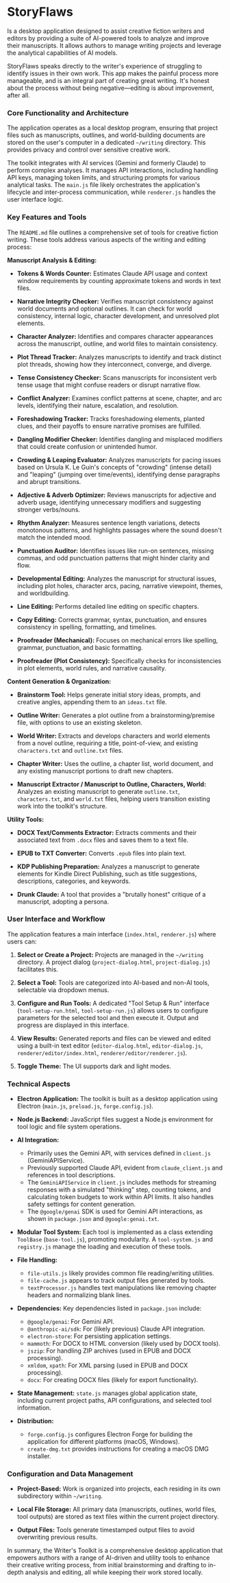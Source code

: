 # StoryFlaws

Is a desktop application designed to assist creative fiction writers and editors by providing a suite of AI-powered tools to analyze and improve their manuscripts. It allows authors to manage writing projects and leverage the analytical capabilities of AI models.

StoryFlaws speaks directly to the writer's experience of struggling to identify issues in their own work. 
This app makes the painful process more manageable, and is an integral part of creating great writing. 
It's honest about the process without being negative—editing is about improvement, after all.

### Core Functionality and Architecture

The application operates as a local desktop program, ensuring that project files such as manuscripts, outlines, and world-building documents are stored on the user's computer in a dedicated `~/writing` directory. This provides privacy and control over sensitive creative work.

The toolkit integrates with AI services (Gemini and formerly Claude) to perform complex analyses. It manages API interactions, including handling API keys, managing token limits, and structuring prompts for various analytical tasks. The `main.js` file likely orchestrates the application's lifecycle and inter-process communication, while `renderer.js` handles the user interface logic.

### Key Features and Tools

The `README.md` file outlines a comprehensive set of tools for creative fiction writing. These tools address various aspects of the writing and editing process:

**Manuscript Analysis & Editing:**

* **Tokens & Words Counter:** Estimates Claude API usage and context window requirements by counting approximate tokens and words in text files.

* **Narrative Integrity Checker:** Verifies manuscript consistency against world documents and optional outlines. It can check for world consistency, internal logic, character development, and unresolved plot elements.

* **Character Analyzer:** Identifies and compares character appearances across the manuscript, outline, and world files to maintain consistency.

* **Plot Thread Tracker:** Analyzes manuscripts to identify and track distinct plot threads, showing how they interconnect, converge, and diverge.

* **Tense Consistency Checker:** Scans manuscripts for inconsistent verb tense usage that might confuse readers or disrupt narrative flow.

* **Conflict Analyzer:** Examines conflict patterns at scene, chapter, and arc levels, identifying their nature, escalation, and resolution.

* **Foreshadowing Tracker:** Tracks foreshadowing elements, planted clues, and their payoffs to ensure narrative promises are fulfilled.

* **Dangling Modifier Checker:** Identifies dangling and misplaced modifiers that could create confusion or unintended humor.

* **Crowding & Leaping Evaluator:** Analyzes manuscripts for pacing issues based on Ursula K. Le Guin's concepts of "crowding" (intense detail) and "leaping" (jumping over time/events), identifying dense paragraphs and abrupt transitions.

* **Adjective & Adverb Optimizer:** Reviews manuscripts for adjective and adverb usage, identifying unnecessary modifiers and suggesting stronger verbs/nouns.

* **Rhythm Analyzer:** Measures sentence length variations, detects monotonous patterns, and highlights passages where the sound doesn't match the intended mood.

* **Punctuation Auditor:** Identifies issues like run-on sentences, missing commas, and odd punctuation patterns that might hinder clarity and flow.

* **Developmental Editing:** Analyzes the manuscript for structural issues, including plot holes, character arcs, pacing, narrative viewpoint, themes, and worldbuilding.

* **Line Editing:** Performs detailed line editing on specific chapters.

* **Copy Editing:** Corrects grammar, syntax, punctuation, and ensures consistency in spelling, formatting, and timelines.

* **Proofreader (Mechanical):** Focuses on mechanical errors like spelling, grammar, punctuation, and basic formatting.

* **Proofreader (Plot Consistency):** Specifically checks for inconsistencies in plot elements, world rules, and narrative causality.


**Content Generation & Organization:**

* **Brainstorm Tool:** Helps generate initial story ideas, prompts, and creative angles, appending them to an `ideas.txt` file.

* **Outline Writer:** Generates a plot outline from a brainstorming/premise file, with options to use an existing skeleton.

* **World Writer:** Extracts and develops characters and world elements from a novel outline, requiring a title, point-of-view, and existing `characters.txt` and `outline.txt` files.

* **Chapter Writer:** Uses the outline, a chapter list, world document, and any existing manuscript portions to draft new chapters.

* **Manuscript Extractor / Manuscript to Outline, Characters, World:** Analyzes an existing manuscript to generate `outline.txt`, `characters.txt`, and `world.txt` files, helping users transition existing work into the toolkit's structure.


**Utility Tools:**

* **DOCX Text/Comments Extractor:** Extracts comments and their associated text from `.docx` files and saves them to a text file.

* **EPUB to TXT Converter:** Converts `.epub` files into plain text.

* **KDP Publishing Preparation:** Analyzes a manuscript to generate elements for Kindle Direct Publishing, such as title suggestions, descriptions, categories, and keywords.

* **Drunk Claude:** A tool that provides a "brutally honest" critique of a manuscript, adopting a persona.


### User Interface and Workflow

The application features a main interface (`index.html`, `renderer.js`) where users can:

1.  **Select or Create a Project:** Projects are managed in the `~/writing` directory. A project dialog (`project-dialog.html`, `project-dialog.js`) facilitates this.

2.  **Select a Tool:** Tools are categorized into AI-based and non-AI tools, selectable via dropdown menus.

3.  **Configure and Run Tools:** A dedicated "Tool Setup & Run" interface (`tool-setup-run.html`, `tool-setup-run.js`) allows users to configure parameters for the selected tool and then execute it. Output and progress are displayed in this interface.

4.  **View Results:** Generated reports and files can be viewed and edited using a built-in text editor (`editor-dialog.html`, `editor-dialog.js`, `renderer/editor/index.html`, `renderer/editor/renderer.js`).

5.  **Toggle Theme:** The UI supports dark and light modes.


### Technical Aspects

* **Electron Application:** The toolkit is built as a desktop application using Electron (`main.js`, `preload.js`, `forge.config.js`).

* **Node.js Backend:** JavaScript files suggest a Node.js environment for tool logic and file system operations.

* **AI Integration:**
    * Primarily uses the Gemini API, with services defined in `client.js` (GeminiAPIService).
    * Previously supported Claude API, evident from `claude_client.js` and references in tool descriptions.
    * The `GeminiAPIService` in `client.js` includes methods for streaming responses with a simulated "thinking" step, counting tokens, and calculating token budgets to work within API limits. It also handles safety settings for content generation.
    * The `@google/genai` SDK is used for Gemini API interactions, as shown in `package.json` and `@google:genai.txt`.
* **Modular Tool System:** Each tool is implemented as a class extending `ToolBase` (`base-tool.js`), promoting modularity. A `tool-system.js` and `registry.js` manage the loading and execution of these tools.

* **File Handling:**
    * `file-utils.js` likely provides common file reading/writing utilities.
    * `file-cache.js` appears to track output files generated by tools.
    * `textProcessor.js` handles text manipulations like removing chapter headers and normalizing blank lines.

* **Dependencies:** Key dependencies listed in `package.json` include:
    * `@google/genai`: For Gemini API.
    * `@anthropic-ai/sdk`: For (likely previous) Claude API integration.
    * `electron-store`: For persisting application settings.
    * `mammoth`: For DOCX to HTML conversion (likely used by DOCX tools).
    * `jszip`: For handling ZIP archives (used in EPUB and DOCX processing).
    * `xmldom`, `xpath`: For XML parsing (used in EPUB and DOCX processing).
    * `docx`: For creating DOCX files (likely for export functionality).

* **State Management:** `state.js` manages global application state, including current project paths, API configurations, and selected tool information.
* **Distribution:**
    * `forge.config.js` configures Electron Forge for building the application for different platforms (macOS, Windows).
    * `create-dmg.txt` provides instructions for creating a macOS DMG installer.


### Configuration and Data Management

* **Project-Based:** Work is organized into projects, each residing in its own subdirectory within `~/writing`.

* **Local File Storage:** All primary data (manuscripts, outlines, world files, tool outputs) are stored as text files within the current project directory.

* **Output Files:** Tools generate timestamped output files to avoid overwriting previous results.

In summary, the Writer's Toolkit is a comprehensive desktop application that empowers authors with a range of AI-driven and utility tools to enhance their creative writing process, from initial brainstorming and drafting to in-depth analysis and editing, all while keeping their work stored locally.
